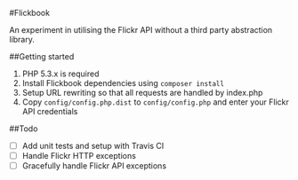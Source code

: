 #Flickbook

An experiment in utilising the Flickr API without a third party abstraction library.

##Getting started

1. PHP 5.3.x is required
2. Install Flickbook dependencies using `composer install`
3. Setup URL rewriting so that all requests are handled by index.php
4. Copy `config/config.php.dist` to `config/config.php` and enter your Flickr API credentials

##Todo

- [ ] Add unit tests and setup with Travis CI
- [ ] Handle Flickr HTTP exceptions
- [ ] Gracefully handle Flickr API exceptions